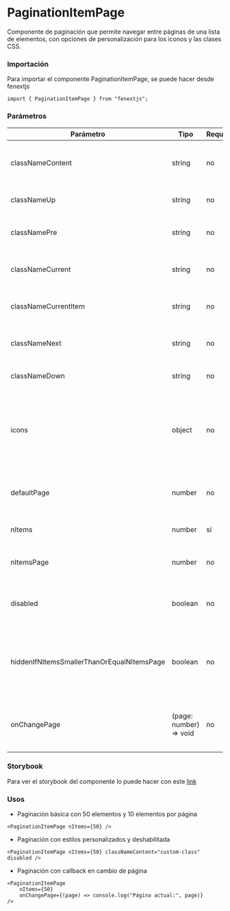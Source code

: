 # PaginationItemPage

Componente de paginación que permite navegar entre páginas de una lista de elementos, con opciones de personalización para los iconos y las clases CSS.

### Importación

Para importar el componente PaginationItemPage, se puede hacer desde fenextjs

```tsx copy
import { PaginationItemPage } from "fenextjs";
```

### Parámetros

| Parámetro                                  | Tipo                    | Requerido | Default                                                                                                        | Descripcion                                                                                   |
| ------------------------------------------ | ----------------------- | --------- | -------------------------------------------------------------------------------------------------------------- | --------------------------------------------------------------------------------------------- |
| classNameContent                           | string                  | no        | ''                                                                                                             | Clase CSS para el contenedor principal de la paginación.                                      |
| classNameUp                                | string                  | no        | ''                                                                                                             | Clase CSS para el botón 'Go Up'.                                                              |
| classNamePre                               | string                  | no        | ''                                                                                                             | Clase CSS para el botón de página anterior.                                                   |
| classNameCurrent                           | string                  | no        | ''                                                                                                             | Clase CSS para el número de la página actual.                                                 |
| classNameCurrentItem                       | string                  | no        | ''                                                                                                             | Clase CSS para el elemento de la página actual.                                               |
| classNameNext                              | string                  | no        | ''                                                                                                             | Clase CSS para el botón de la página siguiente.                                               |
| classNameDown                              | string                  | no        | ''                                                                                                             | Clase CSS para el botón 'Go Down'.                                                            |
| icons                                      | object                  | no        | \{ up: \<PaginationUp /\>, pre: \<PaginationPre /\>, next: \<PaginationNext /\>, down: \<PaginationDown /\> \} | Objetos de iconos personalizados para cada botón de la paginación.                            |
| defaultPage                                | number                  | no        | 0                                                                                                              | Página por defecto a mostrar al montar el componente.                                         |
| nItems                                     | number                  | sí        |                                                                                                                | Número total de elementos a paginar.                                                          |
| nItemsPage                                 | number                  | no        | 10                                                                                                             | Número de elementos a mostrar por página.                                                     |
| disabled                                   | boolean                 | no        | false                                                                                                          | Deshabilita la navegación del componente si se establece en true.                             |
| hiddenIfNItemsSmallerThanOrEqualNItemsPage | boolean                 | no        | true                                                                                                           | Oculta la paginación si el número de elementos es menor o igual que los elementos por página. |
| onChangePage                               | (page: number) =\> void | no        |                                                                                                                | Función de callback que se llama cuando cambia la página.                                     |

### Storybook

Para ver el storybook del componente lo puede hacer con este [link](https://fenextjs-component-storybook.vercel.app/?path=/story/pagination-paginationitempage--index)

### Usos

-   Paginación básica con 50 elementos y 10 elementos por página

```tsx copy
<PaginationItemPage nItems={50} />
```

-   Paginación con estilos personalizados y deshabilitada

```tsx copy
<PaginationItemPage nItems={50} classNameContent="custom-class" disabled />
```

-   Paginación con callback en cambio de página

```tsx copy
<PaginationItemPage
    nItems={50}
    onChangePage={(page) => console.log("Página actual:", page)}
/>
```
